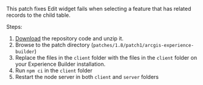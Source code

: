 This patch fixes Edit widget fails when selecting a feature that has related records to the child table.

Steps:
  1. [Download](https://github.com/Esri/arcgis-experience-builder-sdk-resources/archive/refs/heads/master.zip) the repository code and unzip it.
  2. Browse to the patch directory (`patches/1.8/patch1/arcgis-experience-builder`)
  3. Replace the files in the `client` folder with the files in the `client` folder on your Experience Builder installation.
  4. Run `npm ci` in the `client` folder
  5. Restart the node server in both `client` and `server` folders
